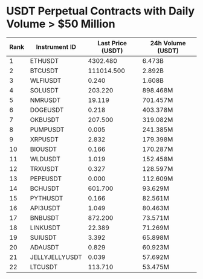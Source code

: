 # USDT Perpetual Contracts with Daily Volume > $50 Million

| Rank | Instrument ID | Last Price (USDT) | 24h Volume (USDT) |
|------|---------------|-------------------|-------------------|
| 1 | ETHUSDT | 4302.480 | 6.473B |
| 2 | BTCUSDT | 111014.500 | 2.892B |
| 3 | WLFIUSDT | 0.240 | 1.608B |
| 4 | SOLUSDT | 203.220 | 898.468M |
| 5 | NMRUSDT | 19.119 | 701.457M |
| 6 | DOGEUSDT | 0.218 | 403.378M |
| 7 | OKBUSDT | 207.500 | 319.082M |
| 8 | PUMPUSDT | 0.005 | 241.385M |
| 9 | XRPUSDT | 2.832 | 179.398M |
| 10 | BIOUSDT | 0.166 | 170.287M |
| 11 | WLDUSDT | 1.019 | 152.458M |
| 12 | TRXUSDT | 0.327 | 128.597M |
| 13 | PEPEUSDT | 0.000 | 112.609M |
| 14 | BCHUSDT | 601.700 | 93.629M |
| 15 | PYTHUSDT | 0.166 | 82.561M |
| 16 | API3USDT | 1.049 | 80.463M |
| 17 | BNBUSDT | 872.200 | 73.571M |
| 18 | LINKUSDT | 22.389 | 71.269M |
| 19 | SUIUSDT | 3.392 | 65.898M |
| 20 | ADAUSDT | 0.829 | 60.923M |
| 21 | JELLYJELLYUSDT | 0.039 | 57.692M |
| 22 | LTCUSDT | 113.710 | 53.475M |
